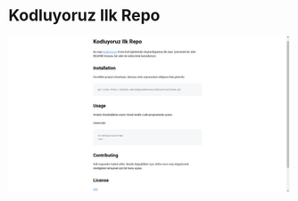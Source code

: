 <h1>Kodluyoruz Ilk Repo</h1>
<img src="https://raw.githubusercontent.com/Kodluyoruz/taskforce/main/git/odev1/figures/markdown.png"/>
